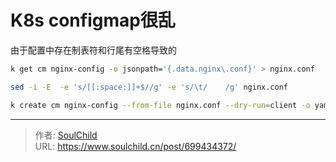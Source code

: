 # K8s configmap很乱


<!--more-->

由于配置中存在制表符和行尾有空格导致的

```bash
k get cm nginx-config -o jsonpath='{.data.nginx\.conf}' > nginx.conf

sed -i -E  -e 's/[[:space:]]+$//g' -e 's/\t/    /g' nginx.conf

k create cm nginx-config --from-file nginx.conf --dry-run=client -o yaml | kubectl replace -f -
```

---

> 作者: [SoulChild](https://www.soulchild.cn)  
> URL: https://www.soulchild.cn/post/699434372/  

